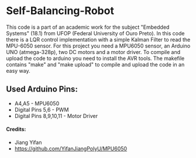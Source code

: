 # Self-Balancing-Robot
This code is a part of an academic work for the subject "Embedded Systems" (18.1) from UFOP (Federal University of Ouro Preto). In this code there is a LQR control implementation with a simple Kalman Filter to read the MPU-6050 sensor. For this project you need a MPU6050 sensor, an Arduino UNO (atmega-328p), two DC motors and a motor driver. To compile and upload the code to arduino you need to install the AVR tools. The makefile contains "make" and "make upload" to compile and upload the code in an easy way. 
 
## Used Arduino Pins:
* A4,A5 - MPU6050
* Digital Pins 5,6 - PWM
* Digital Pins 8,9,10,11 - Motor Driver

#### Credits:
* Jiang Yifan
* https://github.com/YifanJiangPolyU/MPU6050
  
